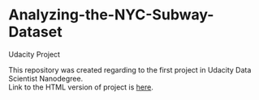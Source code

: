# Analyzing-the-NYC-Subway-Dataset
Udacity Project

This repository was created regarding to the first project in Udacity Data Scientist Nanodegree.  
Link to the HTML version of project is [here](http://nbviewer.ipython.org/github/DariaAlekseeva/Analyzing-the-NYC-Subway-Dataset/blob/master/NYC_Subway.ipynb).  


